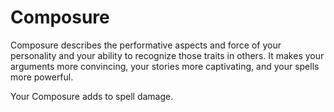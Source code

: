 # Composure
Composure describes the performative aspects and force of your personality and your ability to recognize those traits in others. It makes your arguments more convincing, your stories more captivating, and your spells more powerful. 

Your Composure adds to spell damage.